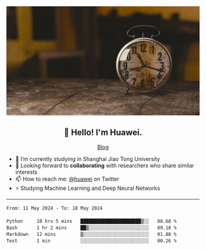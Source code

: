<div align="center">
  <a href="https://github.com/JHW5981">
    <img src="./assets/background.jpg">
  </a>
</div>

<h2 align="center">👋 Hello! I'm Huawei.</h2>
<p align="center">
  <a href="https://blog.csdn.net/Edward__J?spm=1000.2115.3001.5343">Blog</a>
</p>


- 🔭 I’m currently studying in Shanghai Jiao Tong University
- 💬 Looking forward to **collaborating** with researchers who share similar interests
- 📫 How to reach me: [@huawei](https://twitter.com/yoohuaff) on Twitter
- ⚡ Studying Machine Learning and Deep Neural Networks

-------

<!--START_SECTION:waka-->

```txt
From: 11 May 2024 - To: 18 May 2024

Python     10 hrs 5 mins   ██████████████████████▒░░   88.68 %
Bash       1 hr 2 mins     ██▒░░░░░░░░░░░░░░░░░░░░░░   09.18 %
Markdown   12 mins         ▒░░░░░░░░░░░░░░░░░░░░░░░░   01.88 %
Text       1 min           ░░░░░░░░░░░░░░░░░░░░░░░░░   00.26 %
```

<!--END_SECTION:waka-->
